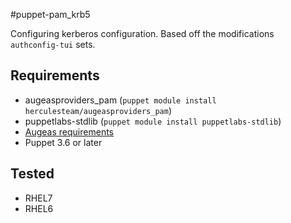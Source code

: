 #puppet-pam_krb5

Configuring kerberos configuration. Based off the modifications `authconfig-tui` sets.

Requirements
---
- augeasproviders_pam (`puppet module install herculesteam/augeasproviders_pam`)
- puppetlabs-stdlib (`puppet module install puppetlabs-stdlib`)
- [Augeas requirements](http://docs.puppetlabs.com/guides/augeas.html#pre-requisites)
- Puppet 3.6 or later

Tested
---
- RHEL7
- RHEL6

